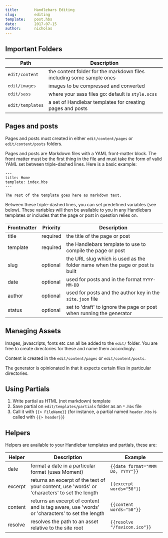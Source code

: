 ```yaml
---
title:       Handlebars Editing
slug:        editing
template:    post.hbs
date:        2017-07-15
author:      nicholas
---
```

## Important Folders

|Path|Description|
|---|---|
| `edit/content` | the content folder for the markdown files including some sample ones |
| `edit/images` | images to be compressed and converted |
| `edit/sass` | where your sass files go: default is `style.scss` |
| `edit/templates` | a set of Handlebar templates for creating pages and posts |

## Pages and posts

Pages and posts must created in either `edit/content/pages` or `edit/content/posts` folders.

Pages and posts are Markdown files with a YAML front-matter block. The front matter must be the first thing in the file and must take the form of valid YAML set between triple-dashed lines. Here is a basic example:

    ---
    title: Home
    template: index.hbs
    ---

    The rest of the template goes here as markdown text.

Between these triple-dashed lines, you can set predefined variables (see below). These variables will then be available to you in any Handlebars templates or includes that the page or post in question relies on.

|Frontmatter|Priority|Description|
|---|---|---|
|title|required|the title of the page or post|
|template|required|the Handlebars template to use to compile the page or post|
|slug|optional|the URL slug which is used as the folder name when the page or post is built|
|date|optional|used for posts and in the format `YYYY-MM-DD`|
|author|optional|used for posts and the author key in the `site.json` file|
|status|optional|set to 'draft' to ignore the page or post when running the generator|

## Managing Assets

Images, javascripts, fonts etc can all be added to the `edit/` folder. You are free to create directories for these and name them accordingly.

Content is created in the `edit/content/pages` or `edit/content/posts`.

The generator is opinionated in that it expects certain files in particular directories.

## Using Partials

1. Write partial as HTML (not markdown) template
1. Save partial on `edit/templates/partials` folder as an `*.hbs` file
1. Call it with `{{> FileName}}` (for instance, a partial named `header.hbs` is called with `{{> header}}`)


## Helpers

Helpers are available to your Handlebar templates and partials, these are:

|Helper|Description|Example|
|---|---|---|
|date|format a date in a particular format (uses Moment)|`{{date format="MMM Do, YYYY"}}`|
|excerpt|returns an excerpt of the text of your content, use 'words' or 'characters' to set the length|`{{excerpt words="50"}}`|
|content|returns an excerpt of content and is tag aware, use 'words' or 'characters' to set the length|`{{content words="50"}}`|
|resolve|resolves the path to an asset relative to the site root|`{{resolve "/favicon.ico"}}`|